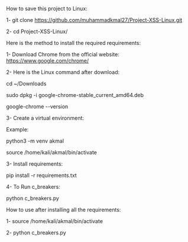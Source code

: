 How to save this project to Linux:

1- git clone https://github.com/muhammadkmal27/Project-XSS-Linux.git

2- cd Project-XSS-Linux/

Here is the method to install the required requirements:

1- Download Chrome from the official website: https://www.google.com/chrome/

2- Here is the Linux command after download:

   cd ~/Downloads
   
   sudo dpkg -i google-chrome-stable_current_amd64.deb
   
   google-chrome --version
   
3- Create a virtual environment:

   Example:
   
   python3 -m venv akmal
   
   source /home/kali/akmal/bin/activate
   
3- Install requirements:

   pip install -r requirements.txt
   
4- To Run c_breakers:

   python c_breakers.py

How to use after installing all the requirements:

1- source /home/kali/akmal/bin/activate

2- python c_breakers.py
